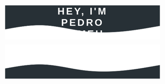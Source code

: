 <div style="position: relative; width: 100%; text-align: center;">
    <h1 style="
        font-family: sans-serif;
        font-size: 2rem;
        font-weight: 700;
        color: white;
        text-transform: uppercase;
        letter-spacing: 5px;
        position: absolute;
        top: 10%;
        left: 50%;
        transform: translate(-50%, -50%);
        padding: 10px 20px;
        z-index: 10;">
        Hey, I'M PEDRO DEMEU
    </h1>
    
    
![SVG Image](/assets/banner_01.svg)
</div>

![SVG Image](/assets/banner_02.svg)
